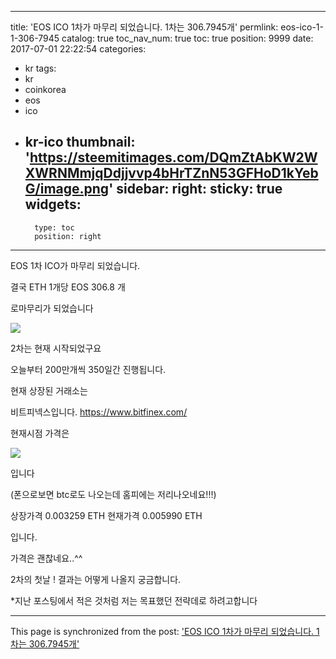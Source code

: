 
---
title: 'EOS ICO 1차가 마무리 되었습니다. 1차는 306.7945개'
permlink: eos-ico-1-1-306-7945
catalog: true
toc_nav_num: true
toc: true
position: 9999
date: 2017-07-01 22:22:54
categories:
- kr
tags:
- kr
- coinkorea
- eos
- ico
- kr-ico
thumbnail: 'https://steemitimages.com/DQmZtAbKW2WXWRNMmjqDdjjvvp4bHrTZnN53GFHoD1kYebG/image.png'
sidebar:
    right:
        sticky: true
widgets:
    -
        type: toc
        position: right
---


EOS 1차 ICO가 마무리 되었습니다.

결국 ETH 1개당 EOS 306.8 개

로마무리가 되었습니다

![](https://steemitimages.com/DQmZtAbKW2WXWRNMmjqDdjjvvp4bHrTZnN53GFHoD1kYebG/image.png)

2차는 현재 시작되었구요

오늘부터 200만개씩 350일간 진행됩니다.

현재 상장된 거래소는

비트피넥스입니다.
https://www.bitfinex.com/


현재시점 가격은

![](https://steemitimages.com/DQmNnUTc3hhsZd1TrVhaF4cfkVrGJ93u83aHjjKxmZwhw3T/image.png)

입니다 

(폰으로보면 btc로도 나오는데 홈피에는 저리나오네요!!!)


상장가격 0.003259 ETH
현재가격 0.005990 ETH 

입니다.

가격은 괜찮네요..^^

2차의 첫날 ! 결과는 어떻게 나올지 궁금합니다.

*지난 포스팅에서 적은 것처럼 저는 목표했던 전략데로 하려고합니다

- - -

This page is synchronized from the post: ['EOS ICO 1차가 마무리 되었습니다. 1차는 306.7945개'](https://steemit.com/@virus707/eos-ico-1-1-306-7945)
